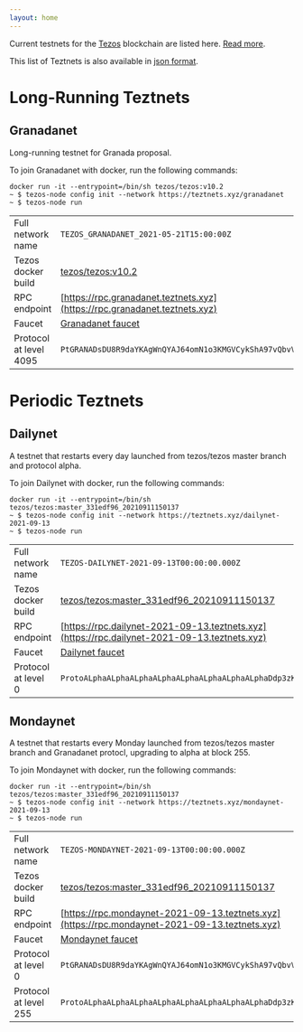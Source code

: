 ```yaml
---
layout: home
---
```


Current testnets for the [Tezos](https://tezos.com) blockchain are listed here. [Read more](about/).

This list of Teztnets is also available in [json format](https://teztnets.xyz/teztnets.json).

# Long-Running Teztnets


## Granadanet
Long-running testnet for Granada proposal.

To join Granadanet with docker, run the following commands:

```
docker run -it --entrypoint=/bin/sh tezos/tezos:v10.2
~ $ tezos-node config init --network https://teztnets.xyz/granadanet
~ $ tezos-node run
```

| | |
|-------|---------------------|
| Full network name | `TEZOS_GRANADANET_2021-05-21T15:00:00Z` |
| Tezos docker build | [tezos/tezos:v10.2](https://hub.docker.com/r/tezos/tezos/tags?page=1&ordering=last_updated&name=v10.2) |
| RPC endpoint | [https://rpc.granadanet.teztnets.xyz](https://rpc.granadanet.teztnets.xyz) |
| Faucet | [Granadanet faucet](https://faucet.tzalpha.net) |
| Protocol at level 4095 |  `PtGRANADsDU8R9daYKAgWnQYAJ64omN1o3KMGVCykShA97vQbvV` |



# Periodic Teztnets


## Dailynet
A testnet that restarts every day launched from tezos/tezos master branch and protocol alpha.

To join Dailynet with docker, run the following commands:

```
docker run -it --entrypoint=/bin/sh tezos/tezos:master_331edf96_20210911150137
~ $ tezos-node config init --network https://teztnets.xyz/dailynet-2021-09-13
~ $ tezos-node run
```

| | |
|-------|---------------------|
| Full network name | `TEZOS-DAILYNET-2021-09-13T00:00:00.000Z` |
| Tezos docker build | [tezos/tezos:master_331edf96_20210911150137](https://hub.docker.com/r/tezos/tezos/tags?page=1&ordering=last_updated&name=master_331edf96_20210911150137) |
| RPC endpoint | [https://rpc.dailynet-2021-09-13.teztnets.xyz](https://rpc.dailynet-2021-09-13.teztnets.xyz) |
| Faucet | [Dailynet faucet](https://faucet.dailynet-2021-09-13.teztnets.xyz) |
| Protocol at level 0 |  `ProtoALphaALphaALphaALphaALphaALphaALphaALphaDdp3zK` |


## Mondaynet
A testnet that restarts every Monday launched from tezos/tezos master branch and Granadanet protocl, upgrading to alpha at block 255.

To join Mondaynet with docker, run the following commands:

```
docker run -it --entrypoint=/bin/sh tezos/tezos:master_331edf96_20210911150137
~ $ tezos-node config init --network https://teztnets.xyz/mondaynet-2021-09-13
~ $ tezos-node run
```

| | |
|-------|---------------------|
| Full network name | `TEZOS-MONDAYNET-2021-09-13T00:00:00.000Z` |
| Tezos docker build | [tezos/tezos:master_331edf96_20210911150137](https://hub.docker.com/r/tezos/tezos/tags?page=1&ordering=last_updated&name=master_331edf96_20210911150137) |
| RPC endpoint | [https://rpc.mondaynet-2021-09-13.teztnets.xyz](https://rpc.mondaynet-2021-09-13.teztnets.xyz) |
| Faucet | [Mondaynet faucet](https://faucet.mondaynet-2021-09-13.teztnets.xyz) |
| Protocol at level 0 |  `PtGRANADsDU8R9daYKAgWnQYAJ64omN1o3KMGVCykShA97vQbvV` |
| Protocol at level 255 |  `ProtoALphaALphaALphaALphaALphaALphaALphaALphaDdp3zK` |





